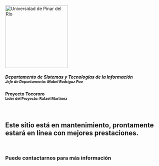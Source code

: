 <div class="container">
    <div class="row">    
        <div class="col-xs-12 col-sm-4">
            <br/>
            <br/>
            <img src="images/3014275.svg" alt="Universidad de Pinar del Río" style="width:200px;">
        </div>
        <div class="col-xs-12 col-sm-7 col-sm-offset-1">
            <h5>
                Departamento de Sistemas y Tecnologías de la Información
                <br/>
                <small>Jefe de Departamento: Mabel Rodríguz Poo</small>
            </h5>
            <h4>
                Proyecto Tocororo
                <br/>
                <small>Líder del Proyecto: Rafael Martínez</small>
            </h4>
            <br />
            <h2> 
                Este sitio está en mantenimiento, prontamente estará en línea con mejores prestaciones.
            </h2>
            <br />
            <h3> 
                Puede contactarnos para más información
            </h3>
        </div>
    </div>
</div>     
       